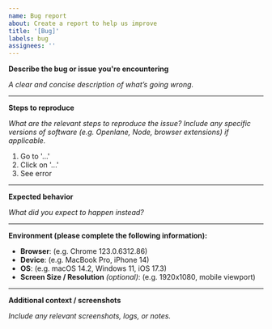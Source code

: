 ```yaml
---
name: Bug report
about: Create a report to help us improve
title: '[Bug]'
labels: bug
assignees: ''
---
```


**Describe the bug or issue you're encountering**

_A clear and concise description of what’s going wrong._

---

**Steps to reproduce**

_What are the relevant steps to reproduce the issue? Include any specific versions of software (e.g. Openlane, Node, browser extensions) if applicable._

1. Go to '...'
2. Click on '...'
3. See error

---

**Expected behavior**

_What did you expect to happen instead?_

---

**Environment (please complete the following information):**

- **Browser**: (e.g. Chrome 123.0.6312.86)
- **Device**: (e.g. MacBook Pro, iPhone 14)
- **OS**: (e.g. macOS 14.2, Windows 11, iOS 17.3)
- **Screen Size / Resolution** _(optional)_: (e.g. 1920x1080, mobile viewport)

---

**Additional context / screenshots**

_Include any relevant screenshots, logs, or notes._
